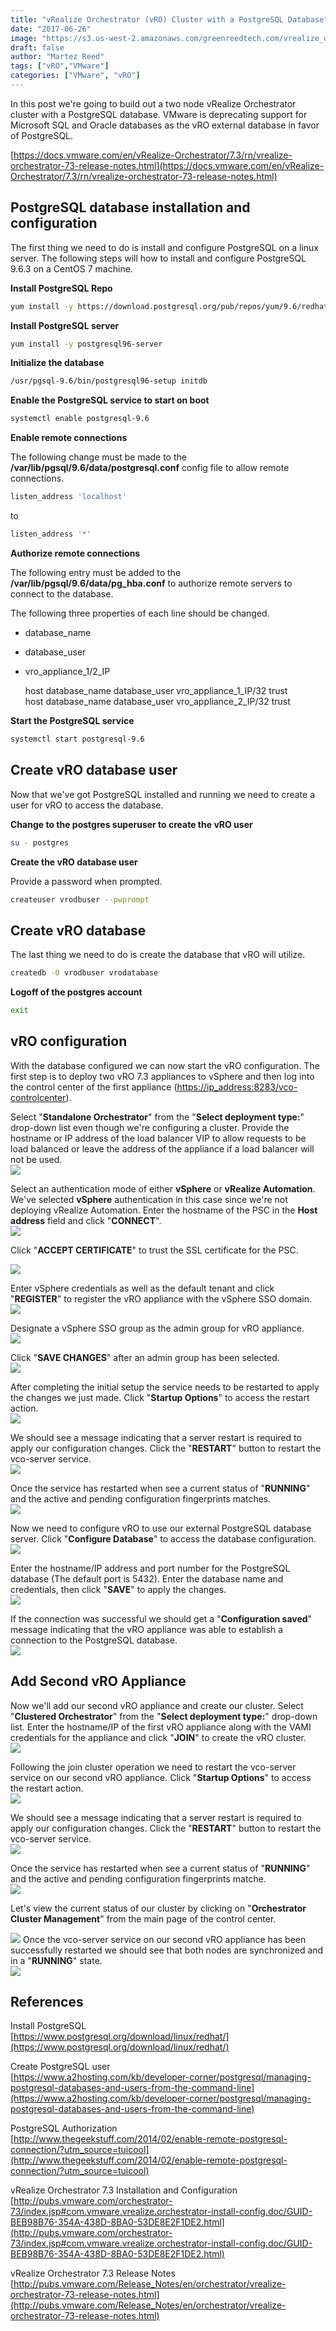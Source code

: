 ```yaml
---
title: "vRealize Orchestrator (vRO) Cluster with a PostgreSQL Database"
date: "2017-06-26"
image: "https://s3.us-west-2.amazonaws.com/greenreedtech.com/vrealize_orchestrator_vro_cluster_with_a_postgresql_database/vROCluster_14.png"
draft: false
author: "Martez Reed"
tags: ["vRO","VMware"]
categories: ["VMware", "vRO"]
---
```


In this post we're going to build out a two node vRealize Orchestrator cluster with a PostgreSQL database. VMware is deprecating support for Microsoft SQL and Oracle databases as the vRO external database in favor of PostgreSQL.

[https://docs.vmware.com/en/vRealize-Orchestrator/7.3/rn/vrealize-orchestrator-73-release-notes.html](https://docs.vmware.com/en/vRealize-Orchestrator/7.3/rn/vrealize-orchestrator-73-release-notes.html)

## PostgreSQL database installation and configuration

The first thing we need to do is install and configure PostgreSQL on a linux server. The following steps will how to install and configure PostgreSQL 9.6.3 on a CentOS 7 machine.

**Install PostgreSQL Repo**

```bash
yum install -y https://download.postgresql.org/pub/repos/yum/9.6/redhat/rhel-7-x86_64/pgdg-centos96-9.6-3.noarch.rpm  
```

**Install PostgreSQL server**

```bash
yum install -y postgresql96-server  
```

**Initialize the database**

```bash
/usr/pgsql-9.6/bin/postgresql96-setup initdb
```

**Enable the PostgreSQL service to start on boot**

```bash
systemctl enable postgresql-9.6  
```

**Enable remote connections**

The following change must be made to the **/var/lib/pgsql/9.6/data/postgresql.conf** config file to allow remote connections.

```bash
listen_address 'localhost'  
```

to

```bash
listen_address '*'  
```

**Authorize remote connections**

The following entry must be added to the **/var/lib/pgsql/9.6/data/pg_hba.conf** to authorize remote servers to connect to the database.

The following three properties of each line should be changed.

- database_name
- database_user
- vro_appliance_1/2_IP
    
    host database_name database_user vro_appliance_1_IP/32 trust  
    host database_name database_user vro_appliance_2_IP/32 trust
    

**Start the PostgreSQL service**

```bash
systemctl start postgresql-9.6  
```

## Create vRO database user

Now that we've got PostgreSQL installed and running we need to create a user for vRO to access the database.

**Change to the postgres superuser to create the vRO user**

```bash
su - postgres  
```

**Create the vRO database user**

Provide a password when prompted.

```bash
createuser vrodbuser --pwprompt  
```

## Create vRO database

The last thing we need to do is create the database that vRO will utilize.

```bash
createdb -O vrodbuser vrodatabase  
```

**Logoff of the postgres account**

```bash
exit  
```

## vRO configuration

With the database configured we can now start the vRO configuration. The first step is to deploy two vRO 7.3 appliances to vSphere and then log into the control center of the first appliance ([https://ip_address:8283/vco-controlcenter](https://ip_address:8283/vco-controlcenter)).

Select "**Standalone Orchestrator**" from the "**Select deployment type:**" drop-down list even though we're configuring a cluster. Provide the hostname or IP address of the load balancer VIP to allow requests to be load balanced or leave the address of the appliance if a load balancer will not be used.  
![](https://s3.us-west-2.amazonaws.com/greenreedtech.com/vrealize_orchestrator_vro_cluster_with_a_postgresql_database/vROCluster_1.png)

Select an authentication mode of either **vSphere** or **vRealize Automation**. We've selected **vSphere** authentication in this case since we're not deploying vRealize Automation. Enter the hostname of the PSC in the **Host address** field and click "**CONNECT**".  
![](https://s3.us-west-2.amazonaws.com/greenreedtech.com/vrealize_orchestrator_vro_cluster_with_a_postgresql_database/vROCluster_2.png)

Click "**ACCEPT CERTIFICATE**" to trust the SSL certificate for the PSC.

![](https://s3.us-west-2.amazonaws.com/greenreedtech.com/vrealize_orchestrator_vro_cluster_with_a_postgresql_database/vROCluster_3.png)

Enter vSphere credentials as well as the default tenant and click "**REGISTER**" to register the vRO appliance with the vSphere SSO domain.  
![](https://s3.us-west-2.amazonaws.com/greenreedtech.com/vrealize_orchestrator_vro_cluster_with_a_postgresql_database/vROCluster_4.png)

Designate a vSphere SSO group as the admin group for vRO appliance.  
![](https://s3.us-west-2.amazonaws.com/greenreedtech.com/vrealize_orchestrator_vro_cluster_with_a_postgresql_database/vROCluster_5.png)

Click "**SAVE CHANGES**" after an admin group has been selected.  
![](https://s3.us-west-2.amazonaws.com/greenreedtech.com/vrealize_orchestrator_vro_cluster_with_a_postgresql_database/vROCluster_6.png)

After completing the initial setup the service needs to be restarted to apply the changes we just made. Click "**Startup Options**" to access the restart action.  
![](https://s3.us-west-2.amazonaws.com/greenreedtech.com/vrealize_orchestrator_vro_cluster_with_a_postgresql_database/vROCluster_11.png)

We should see a message indicating that a server restart is required to apply our configuration changes. Click the "**RESTART**" button to restart the vco-server service.  
![](https://s3.us-west-2.amazonaws.com/greenreedtech.com/vrealize_orchestrator_vro_cluster_with_a_postgresql_database/vROCluster_12.png)

Once the service has restarted when see a current status of "**RUNNING**" and the active and pending configuration fingerprints matches.  
![](https://s3.us-west-2.amazonaws.com/greenreedtech.com/vrealize_orchestrator_vro_cluster_with_a_postgresql_database/vROCluster_13.png)

Now we need to configure vRO to use our external PostgreSQL database server. Click "**Configure Database**" to access the database configuration.  
![](https://s3.us-west-2.amazonaws.com/greenreedtech.com/vrealize_orchestrator_vro_cluster_with_a_postgresql_database/vROCluster_11.png)

Enter the hostname/IP address and port number for the PostgreSQL database (The default port is 5432). Enter the database name and credentials, then click "**SAVE**" to apply the changes.  
![](https://s3.us-west-2.amazonaws.com/greenreedtech.com/vrealize_orchestrator_vro_cluster_with_a_postgresql_database/vROCluster_8.png)

If the connection was successful we should get a "**Configuration saved**" message indicating that the vRO appliance was able to establish a connection to the PostgreSQL database.  
![](https://s3.us-west-2.amazonaws.com/greenreedtech.com/vrealize_orchestrator_vro_cluster_with_a_postgresql_database/vROCluster_9.png)

## Add Second vRO Appliance

Now we'll add our second vRO appliance and create our cluster. Select "**Clustered Orchestrator**" from the "**Select deployment type:**" drop-down list. Enter the hostname/IP of the first vRO appliance along with the VAMI credentials for the appliance and click "**JOIN**" to create the vRO cluster.  
![](https://s3.us-west-2.amazonaws.com/greenreedtech.com/vrealize_orchestrator_vro_cluster_with_a_postgresql_database/vROCluster_10.png)

Following the join cluster operation we need to restart the vco-server service on our second vRO appliance. Click "**Startup Options**" to access the restart action.  
![](https://s3.us-west-2.amazonaws.com/greenreedtech.com/vrealize_orchestrator_vro_cluster_with_a_postgresql_database/vROCluster_11.png)

We should see a message indicating that a server restart is required to apply our configuration changes. Click the "**RESTART**" button to restart the vco-server service.  
![](https://s3.us-west-2.amazonaws.com/greenreedtech.com/vrealize_orchestrator_vro_cluster_with_a_postgresql_database/vROCluster_12.png)

Once the service has restarted when see a current status of "**RUNNING**" and the active and pending configuration fingerprints matche.  
![](https://s3.us-west-2.amazonaws.com/greenreedtech.com/vrealize_orchestrator_vro_cluster_with_a_postgresql_database/vROCluster_13.png)

Let's view the current status of our cluster by clicking on "**Orchestrator Cluster Management**" from the main page of the control center.

![](https://s3.us-west-2.amazonaws.com/greenreedtech.com/vrealize_orchestrator_vro_cluster_with_a_postgresql_database/vROCluster_11.png) Once the vco-server service on our second vRO appliance has been successfully restarted we should see that both nodes are synchronized and in a "**RUNNING**" state.  
![](https://s3.us-west-2.amazonaws.com/greenreedtech.com/vrealize_orchestrator_vro_cluster_with_a_postgresql_database/vROCluster_14.png)

## References

Install PostgreSQL  
[https://www.postgresql.org/download/linux/redhat/](https://www.postgresql.org/download/linux/redhat/)

Create PostgreSQL user  
[https://www.a2hosting.com/kb/developer-corner/postgresql/managing-postgresql-databases-and-users-from-the-command-line](https://www.a2hosting.com/kb/developer-corner/postgresql/managing-postgresql-databases-and-users-from-the-command-line)

PostgreSQL Authorization  
[http://www.thegeekstuff.com/2014/02/enable-remote-postgresql-connection/?utm_source=tuicool](http://www.thegeekstuff.com/2014/02/enable-remote-postgresql-connection/?utm_source=tuicool)

vRealize Orchestrator 7.3 Installation and Configuration  
[http://pubs.vmware.com/orchestrator-73/index.jsp#com.vmware.vrealize.orchestrator-install-config.doc/GUID-BEB98B76-354A-438D-8BA0-53DE8E2F1DE2.html](http://pubs.vmware.com/orchestrator-73/index.jsp#com.vmware.vrealize.orchestrator-install-config.doc/GUID-BEB98B76-354A-438D-8BA0-53DE8E2F1DE2.html)

vRealize Orchestrator 7.3 Release Notes  
[http://pubs.vmware.com/Release_Notes/en/orchestrator/vrealize-orchestrator-73-release-notes.html](http://pubs.vmware.com/Release_Notes/en/orchestrator/vrealize-orchestrator-73-release-notes.html)
